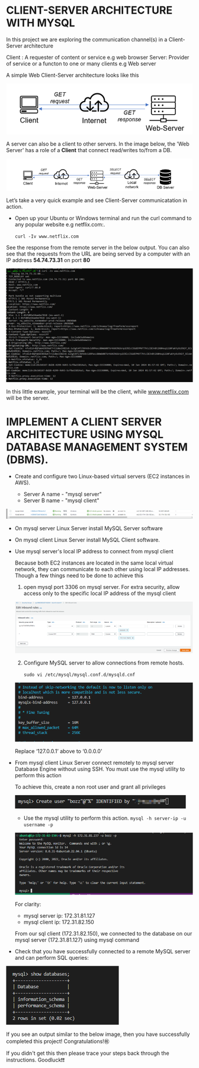 # CLIENT-SERVER ARCHITECTURE WITH MYSQL 

In this project we are exploring the communication channel(s) in a Client-Server architecture

Client : A requester of content or service e.g web browser
Server: Provider of service or a functon to one or many clients e.g Web server

A simple Web Client-Server architecture looks like this

![alt text](images/10.C-S1.PNG)

A server can also be a client to other servers. In the image below, the 'Web Server' has a role of a **Client** that connect
read/writes to/from a DB. 

![alt text](images/10.C-S2.PNG)

Let’s take a very quick example and see Client-Server communicatation in action.

- Open up your Ubuntu or Windows terminal and run the curl command to any popular website e.g netflix.com:.

    `curl -Iv www.netflix.com`

See the response from the remote server in the below output. You can also see that the requests from the URL are being served by a computer with an IP address **54.74.73.31** on port **80**

![alt text](images/11.curl.PNG)

In this little example, your terminal will be the client, while www.netflix.com will be the server.

# IMPLEMENT A CLIENT SERVER ARCHITECTURE USING MYSQL DATABASE MANAGEMENT SYSTEM (DBMS).

- Create and configure two Linux-based virtual servers (EC2 instances in AWS).

    - Server A name - "mysql server"
    - Server B name - "mysql client"

![alt text](images/3.Instances.PNG)

- On mysql server Linux Server install MySQL Server software

- On mysql client Linux Server install MySQL Client software.

- Use mysql server's local IP address to connect from mysql client

    Because both EC2 instances are located in the same local virtual network, they can communicate to each other using local IP addresses. Though a few things need to be done to achieve this

    1. open mysql port 3306 on mysql server. For extra security, allow access only to the specific local IP address of the mysql client

    ![alt text](images/1.Secgrp2.PNG)

    2. Configure MySQL server to allow connections from remote hosts.

        `sudo vi /etc/mysql/mysql.conf.d/mysqld.cnf`

    ![alt text](images/4.ChgIP1.PNG)

    Replace ‘127.0.0.1’ above to ‘0.0.0.0'

- From mysql client Linux Server connect remotely to mysql server Database Engine without using SSH. You must use the mysql utility to perform this action

    To achieve this, create a non root user and grant all privileges

    ![alt text](images/6.pswd.PNG)

    - Use the mysql utility to perform this action.
        `mysql -h server-ip -u username -p`

    ![alt text](images/7.login.PNG)

    For clarity:
    - mysql server ip: 172.31.81.127
    - mysql client ip: 172.31.82.150

    From our sql client (172.31.82.150), we connected to the database on our mysql server (172.31.81.127) using mysql command
    
- Check that you have successfully connected to a remote MySQL server and can perform SQL queries:

![alt text](images/8.show.PNG)

If you see an output similar to the below image, then you have successfully completed this project!  Congratulations!:congratulations: 

If you didn't get this then please trace your steps back through the instructions. Goodluck:exclamation::exclamation:
    












